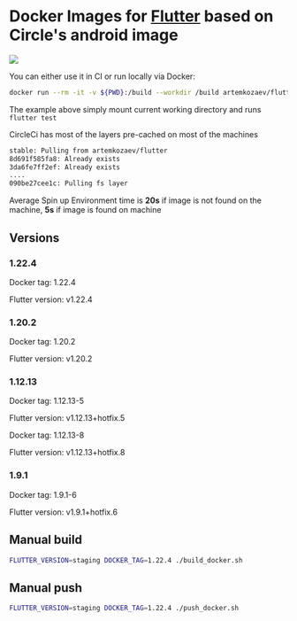 # Docker Images for [Flutter](https://flutter.dev/) based on Circle's android image

[![](https://images.microbadger.com/badges/image/artemkozaev/flutter:stable.svg)](https://microbadger.com/images/artemkozaev/flutter:stable "Get your own image badge on microbadger.com")

You can either use it in CI or run locally via Docker:

```bash
docker run --rm -it -v ${PWD}:/build --workdir /build artemkozaev/flutter:<VERSION> flutter test
```

The example above simply mount current working directory and runs `flutter test`

CircleCi has most of the layers pre-cached on most of the machines

```bash
stable: Pulling from artemkozaev/flutter
8d691f585fa8: Already exists
3da6fe7ff2ef: Already exists
....
090be27cee1c: Pulling fs layer
```

Average Spin up Environment time is **20s** if image is not found on the machine, **5s** if image is found on machine

## Versions

### 1.22.4

Docker tag: 1.22.4

Flutter version: v1.22.4

### 1.20.2

Docker tag: 1.20.2

Flutter version: v1.20.2

### 1.12.13

Docker tag: 1.12.13-5

Flutter version: v1.12.13+hotfix.5

Docker tag: 1.12.13-8

Flutter version: v1.12.13+hotfix.8

### 1.9.1

Docker tag: 1.9.1-6

Flutter version: v1.9.1+hotfix.6

## Manual build

```bash
FLUTTER_VERSION=staging DOCKER_TAG=1.22.4 ./build_docker.sh
```

## Manual push

```bash
FLUTTER_VERSION=staging DOCKER_TAG=1.22.4 ./push_docker.sh
```
